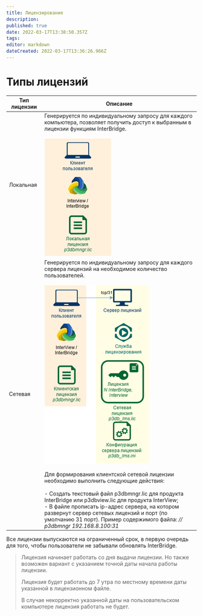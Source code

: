```yaml
---
title: Лицензирование
description: 
published: true
date: 2022-03-17T13:38:50.357Z
tags: 
editor: markdown
dateCreated: 2022-03-17T13:36:26.966Z
---
```


# Типы лицензий

| Тип лицензии | Описание |
| --- | --- |
| Локальная | Генерируется по индивидуальному запросу для каждого компьютера, позволяет получить доступ к выбранным в лицензии функциям InterBridge.<br><br>![](/interbridge/лицензирование/локальная.png) |
| Сетевая | Генерируется по индивидуальному запросу для каждого сервера лицензий на необходимое количество пользователей.<br><br>![](/interbridge/лицензирование/сетевая.png)<br><br>Для формирования клиентской сетевой лицензии необходимо выполнить следующие действия:<br><br>-   Создать текстовый файл p3dbmngr.lic для продукта InterBridge или p3dbview.lic для продукта InterView;<br>-   В файле прописать ip-адрес сервера, на котором развернут сервер сетевых лицензий и порт (по умолчанию 31 порт). Пример содержимого файла: *// p3dbmngr 192.168.8.100:31* |

Все лицензии выпускаются на ограниченный срок, в первую очередь для того, чтобы пользователи не забывали обновлять InterBridge.

> Лицензия начинает работать со дня выдачи лицензии. Но также возможен вариант с указанием точной даты начала работы лицензии.
> 
> Лицензия будет работать до 7 утра по местному времени даты указанной в лицензионном файле.
> 
> В случае некорректно указанной даты на пользовательском компьютере лицензия работать не будет.